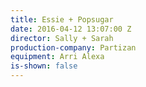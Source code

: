 ```yaml
---
title: Essie + Popsugar
date: 2016-04-12 13:07:00 Z
director: Sally + Sarah
production-company: Partizan
equipment: Arri Alexa
is-shown: false
---
```


